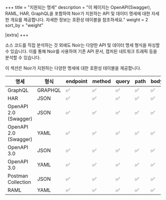 +++
title = "지원되는 명세"
description = "이 페이지는 OpenAPI(Swagger), RAML, HAR, GraphQL을 포함하여 Noir가 지원하는 API 및 데이터 명세에 대한 자세한 개요를 제공합니다. 자세한 정보는 호환성 테이블을 참조하세요."
weight = 2
sort_by = "weight"

[extra]
+++

소스 코드를 직접 분석하는 것 외에도 Noir는 다양한 API 및 데이터 명세 형식을 파싱할 수 있습니다. 이를 통해 Noir를 사용하여 기존 API 문서, 캡처된 네트워크 트래픽 등을 분석할 수 있습니다.

이 섹션은 Noir가 지원하는 다양한 명세에 대한 호환성 테이블을 제공합니다.

| 명세 | 형식 | endpoint | method | query | path | body | header | cookie | static_path | websocket |
|---|---|---|---|---|---|---|---|---|---|---|
| GraphQL | GRAPHQL | ✅ | ✅ | ✅ | ✅ | ✅ | ✅ | ✅ | ❌ | ❌ |
| HAR | JSON | ✅ | ✅ | ✅ | ✅ | ✅ | ✅ | ✅ | ❌ | ❌ |
| OpenAPI 2.0 (Swagger) | JSON | ✅ | ✅ | ✅ | ✅ | ✅ | ✅ | ✅ | ❌ | ❌ |
| OpenAPI 2.0 (Swagger) | YAML | ✅ | ✅ | ✅ | ✅ | ✅ | ✅ | ✅ | ❌ | ❌ |
| OpenAPI 3.0 | JSON | ✅ | ✅ | ✅ | ✅ | ✅ | ✅ | ✅ | ❌ | ❌ |
| OpenAPI 3.0 | YAML | ✅ | ✅ | ✅ | ✅ | ✅ | ✅ | ✅ | ❌ | ❌ |
| Postman Collection | JSON | ✅ | ✅ | ✅ | ✅ | ✅ | ✅ | ❌ | ❌ | ❌ |
| RAML | YAML | ✅ | ✅ | ✅ | ✅ | ✅ | ✅ | ✅ | ❌ | ❌ |
